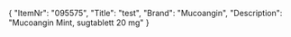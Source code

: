 {
  "ItemNr": "095575",
  "Title": "test",
  "Brand": "Mucoangin",
  "Description": "Mucoangin Mint, sugtablett 20 mg"
}